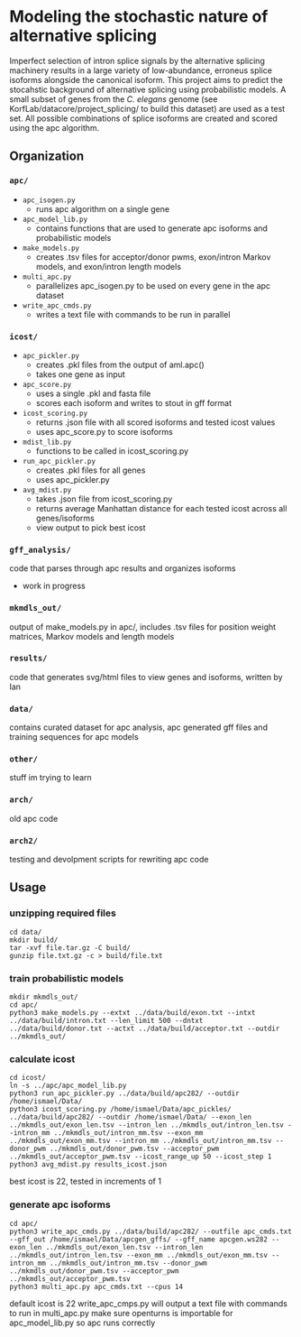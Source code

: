 # Modeling the stochastic nature of alternative splicing
Imperfect selection of intron splice signals by the alternative splicing machinery results in a large variety of low-abundance, erroneus splice isoforms alongside the canonical isoform. This project aims to predict the stocahstic background of alternative splicing using probabilistic models. A small subset of genes from the _C. elegans_ genome (see KorfLab/datacore/project_splicing/ to build this dataset) are used as a test set. All possible combinations of splice isoforms are created and scored using the apc algorithm.
## Organization
### ```apc/```
+ ```apc_isogen.py```
  + runs apc algorithm on a single gene
+ ```apc_model_lib.py```
  + contains functions that are used to generate apc isoforms and probabilistic models
+ ```make_models.py```
  + creates .tsv files for acceptor/donor pwms, exon/intron Markov models, and exon/intron length models
+ ```multi_apc.py```
  + parallelizes apc_isogen.py to be used on every gene in the apc dataset
+ ```write_apc_cmds.py```
  + writes a text file with commands to be run in parallel  	   
### ```icost/```
+ ```apc_pickler.py```
  + creates .pkl files from the output of aml.apc()
  + takes one gene as input
+ ```apc_score.py```
  + uses a single .pkl and fasta file
  + scores each isoform and writes to stout in gff format
+ ```icost_scoring.py```
  + returns .json file with all scored isoforms and tested icost values
  + uses apc_score.py to score isoforms
+ ```mdist_lib.py```
  + functions to be called in icost_scoring.py
+ ```run_apc_pickler.py```
  + creates .pkl files for all genes
  + uses apc_pickler.py
+ ```avg_mdist.py```
  + takes .json file from icost_scoring.py
  + returns average Manhattan distance for each tested icost across all genes/isoforms
  + view output to pick best icost
### ```gff_analysis/```
code that parses through apc results and organizes isoforms
+ work in progress
### ```mkmdls_out/```
output of make_models.py in apc/, includes .tsv files for position weight matrices, Markov models and length models
### ```results/```
code that generates svg/html files to view genes and isoforms, written by Ian
### ```data/```
contains curated dataset for apc analysis, apc generated gff files and training sequences for apc models
### ```other/```
stuff im trying to learn
### ```arch/```
old apc code
### ```arch2/```
testing and devolpment scripts for rewriting apc code
## Usage
### unzipping required files
```
cd data/
mkdir build/
tar -xvf file.tar.gz -C build/
gunzip file.txt.gz -c > build/file.txt
```
### train probabilistic models
```
mkdir mkmdls_out/
cd apc/
python3 make_models.py --extxt ../data/build/exon.txt --intxt ../data/build/intron.txt --len_limit 500 --dntxt ../data/build/donor.txt --actxt ../data/build/acceptor.txt --outdir ../mkmdls_out/
```
### calculate icost
```
cd icost/
ln -s ../apc/apc_model_lib.py
python3 run_apc_pickler.py ../data/build/apc282/ --outdir /home/ismael/Data/
python3 icost_scoring.py /home/ismael/Data/apc_pickles/ ../data/build/apc282/ --outdir /home/ismael/Data/ --exon_len ../mkmdls_out/exon_len.tsv --intron_len ../mkmdls_out/intron_len.tsv --intron_mm ../mkmdls_out/intron_mm.tsv --exon_mm ../mkmdls_out/exon_mm.tsv --intron_mm ../mkmdls_out/intron_mm.tsv --donor_pwm ../mkmdls_out/donor_pwm.tsv --acceptor_pwm ../mkmdls_out/acceptor_pwm.tsv --icost_range_up 50 --icost_step 1
python3 avg_mdist.py results_icost.json
```
best icost is 22, tested in increments of 1
### generate apc isoforms
```
cd apc/
python3 write_apc_cmds.py ../data/build/apc282/ --outfile apc_cmds.txt --gff_out /home/ismael/Data/apcgen_gffs/ --gff_name apcgen.ws282 --exon_len ../mkmdls_out/exon_len.tsv --intron_len ../mkmdls_out/intron_len.tsv --exon_mm ../mkmdls_out/exon_mm.tsv --intron_mm ../mkmdls_out/intron_mm.tsv --donor_pwm ../mkmdls_out/donor_pwm.tsv --acceptor_pwm ../mkmdls_out/acceptor_pwm.tsv
python3 multi_apc.py apc_cmds.txt --cpus 14
```
default icost is 22
write_apc_cmps.py will output a text file with commands to run in multi_apc.py
make sure openturns is importable for apc_model_lib.py so apc runs correctly






